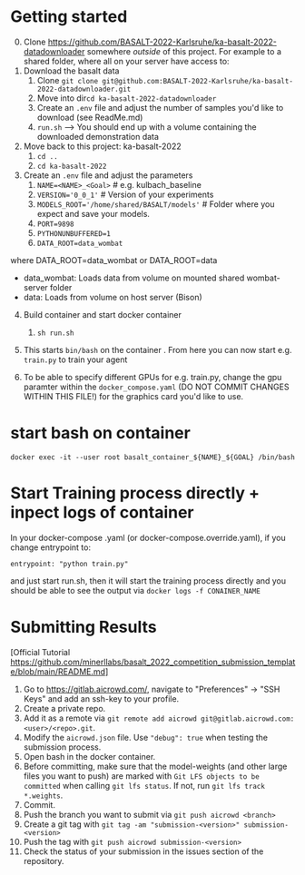 # Getting started

0. Clone https://github.com/BASALT-2022-Karlsruhe/ka-basalt-2022-datadownloader somewhere *outside* of this project. 
For example to a shared folder, where all on your server have access to:
1. Download the basalt data
   1. Clone `git clone git@github.com:BASALT-2022-Karlsruhe/ka-basalt-2022-datadownloader.git`
   2. Move into dir`cd ka-basalt-2022-datadownloader`
   3. Create an `.env` file and adjust the number of samples you'd like to download (see ReadMe.md)
   3. `run.sh` --> You should end up with a volume containing the downloaded demonstration data 
2. Move back to this project: ka-basalt-2022
   1. `cd ..`
   2. `cd ka-basalt-2022`
3. Create an `.env` file and adjust the parameters
   1. `NAME=<NAME>_<Goal>` # e.g. kulbach_baseline 
   2. `VERSION='0_0_1'` # Version of your experiments
   3. `MODELS_ROOT='/home/shared/BASALT/models'` # Folder where you expect and save your models.
   4. `PORT=9898`
   5. `PYTHONUNBUFFERED=1`
   6. `DATA_ROOT=data_wombat` 

where DATA_ROOT=data_wombat or DATA_ROOT=data 
- data_wombat: Loads data from volume on mounted shared wombat-server folder 
- data: Loads from volume on host server (Bison) 

4. Build container and start docker container
   1. `sh run.sh`
5. This starts `bin/bash` on the container . From here you can now start e.g. `train.py` to train your agent

6. To be able to specify different GPUs for e.g. train.py, change the gpu paramter within the `docker_compose.yaml` (DO NOT COMMIT CHANGES WITHIN THIS FILE!) for the graphics card you'd like to use.

# start bash on container
```shell
docker exec -it --user root basalt_container_${NAME}_${GOAL} /bin/bash
```

# Start Training process directly + inpect logs of container
In your docker-compose .yaml (or docker-compose.override.yaml), if you change entrypoint to:

`entrypoint: "python train.py"` 

and just start run.sh, then it will start the training process directly and you should be able to see the output via `docker logs -f CONAINER_NAME`

# Submitting Results 
[Official Tutorial https://github.com/minerllabs/basalt_2022_competition_submission_template/blob/main/README.md]

1. Go to https://gitlab.aicrowd.com/, navigate to "Preferences" -> "SSH Keys" and add an ssh-key to your profile. 
2. Create a private repo. 
3. Add it as a remote via `git remote add aicrowd git@gitlab.aicrowd.com:<user>/<repo>.git`. 
4. Modify the `aicrowd.json` file. Use `"debug": true` when testing the submission process.
5. Open bash in the docker container. 
6. Before committing, make sure that the model-weights (and other large files you want to push) are marked with `Git LFS objects to be committed` when calling `git lfs status`. If not, run `git lfs track *.weights`. 
7. Commit. 
8. Push the branch you want to submit via `git push aicrowd <branch>` 
9. Create a git tag with `git tag -am "submission-<version>" submission-<version>`
10. Push the tag with `git push aicrowd submission-<version>`
11. Check the status of your submission in the issues section of the repository.